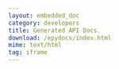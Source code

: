 ```yaml
---
layout: embedded_doc
category: developers
title: Generated API Docs.
download: /epydocs/index.html
mime: text/html
tag: iframe
---
```

